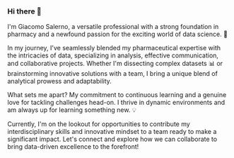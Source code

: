 ### Hi there 👋

I'm Giacomo Salerno, a versatile professional with a strong foundation in pharmacy and a newfound passion for the exciting world of data science. 🚀

In my journey, I've seamlessly blended my pharmaceutical expertise with the intricacies of data, specializing in analysis, effective communication, and collaborative projects. Whether I'm dissecting complex datasets 📊 or brainstorming innovative solutions with a team, I bring a unique blend of analytical prowess and adaptability.

What sets me apart? My commitment to continuous learning and a genuine love for tackling challenges head-on. I thrive in dynamic environments and am always up for learning something new. 💡

Currently, I'm on the lookout for opportunities to contribute my interdisciplinary skills and innovative mindset to a team ready to make a significant impact. Let's connect and explore how we can collaborate to bring data-driven excellence to the forefront! 
<!--
**GiamoSalerno/GiamoSalerno** is a ✨ _special_ ✨ repository because its `README.md` (this file) appears on your GitHub profile.

Here are some ideas to get you started:

- 🔭 I’m currently working on ...
- 🌱 I’m currently learning ...
- 👯 I’m looking to collaborate on ...
- 🤔 I’m looking for help with ...
- 💬 Ask me about ...
- 📫 How to reach me: ...
- 😄 Pronouns: ...
- ⚡ Fun fact: ...
-->
